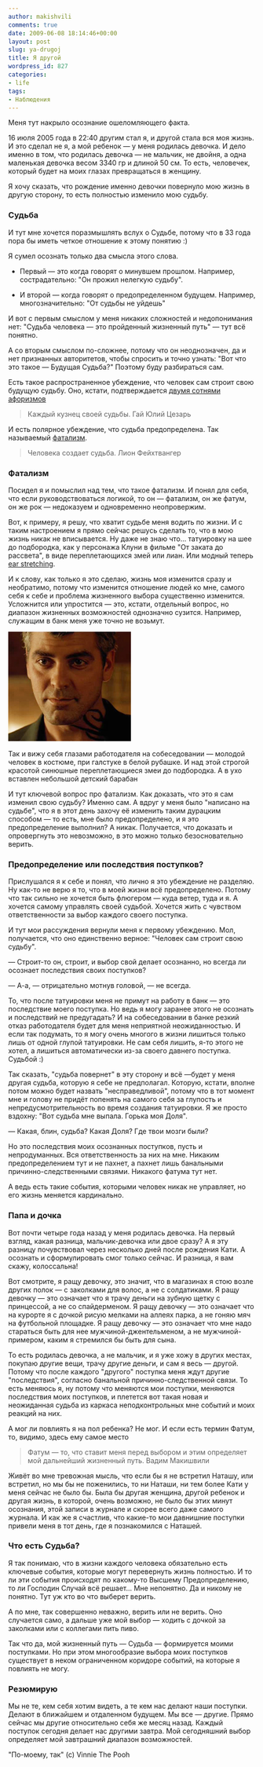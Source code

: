 ```yaml
---
author: makishvili
comments: true
date: 2009-06-08 18:14:46+00:00
layout: post
slug: ya-drugoj
title: Я другой
wordpress_id: 827
categories:
- life
tags:
- Наблюдения
---
```


Меня тут накрыло осознание ошеломляющего факта.

16 июля 2005 года в 22:40 другим стал я, и другой стала вся моя жизнь. И это сделал не я, а мой ребенок — у меня родилась девочка. И дело именно в том, что родилась девочка — не мальчик, не двойня, а одна маленькая девочка весом 3340 гр и длиной 50 см. То есть, человечек, который будет на моих глазах превращаться в женщину.

Я хочу сказать, что рождение именно девочки повернуло мою жизнь в другую сторону, то есть полностью изменило мою судьбу.
<!-- more -->


### Судьба


И тут мне хочется поразмышлять вслух о Судьбе, потому что в 33 года пора бы иметь четкое отношение к этому понятию :)

Я сумел осознать только два смысла этого слова.


  * Первый — это когда говорят о минувшем прошлом. Например, сострадательно: "Он прожил нелегкую судьбу".

  * И второй — когда говорят о предопределенном будущем. Например, многозначительно: "От судьбы не уйдешь"


И вот с первым смыслом у меня никаких сложностей и недопонимания нет: "Судьба человека — это пройденный жизненный путь" — тут всё понятно.

А со вторым смыслом по-сложнее, потому  что он неоднозначен, да и нет признанных авторитетов, чтобы спросить и точно узнать: "Вот что это такое — Будущая Судьба?" Поэтому буду разбираться сам.

Есть такое распространенное убеждение, что человек сам строит свою будущую судьбу. Оно, кстати, подтверждается [двумя сотнями афоризмов](http://letter.com.ua/aphorism/sudba1.php)


> Каждый кузнец своей судьбы. Гай Юлий Цезарь


И есть полярное убеждение, что судьба предопределена. Так называемый [фатализм](http://ru.wikipedia.org/wiki/%D0%A4%D0%B0%D1%82%D0%B0%D0%BB%D0%B8%D0%B7%D0%BC).


> Человека создает судьба. Лион Фейхтвангер





### Фатализм


Посидел я и помыслил над тем, что такое фатализм. И понял для себя, что если руководствоваться логикой, то он — фатализм, он же фатум, он же рок — недоказуем и одновременно неопровержим.

Вот, к примеру, я решу, что хватит судьбе меня водить по жизни. И с таким настроением я прямо сейчас решусь сделать то, что в мою жизнь никак не вписывается. Ну даже не знаю что... татуировку на шее до подбородка, как у персонажа Клуни в фильме "От заката до рассвета", в виде переплетающихся змей или лиан. Или модный теперь [ear stretching](http://makishvili.com/2009/05/ear-stretching/).

И к слову, как только я это сделаю, жизнь моя изменится сразу и необратимо, потому что изменится отношение людей ко мне, самого себя к себе и проблема жизненного выбора существенно изменится. Усложнится или упростится — это, кстати, отдельный вопрос, но диапазон жизненных возможностей однозначно сузится. Например, служащим в банк меня уже точно не возьмут.

![](/images/post/2009-06-08-ya-drugoj/cloony.jpg)

Так и вижу себя глазами работодателя на собеседовании — молодой человек в костюме, при галстуке в белой рубашке. И над этой строгой красотой
синюшные переплетающиеся  змеи до подбородка. А в ухо вставлен небольшой детский барабан



И тут ключевой вопрос про фатализм. Как доказать, что это я сам изменил свою судьбу? Именно сам. А вдруг у меня было "написано на судьбе", что я в этот день захочу её изменить таким дурацким способом — то есть, мне было предопределено, и я это предопределение выполнил? А никак. Получается, что доказать и опровергнуть это невозможно, в это можно только безосновательно верить.



### Предопределение или последствия поступков?


Прислушался я к себе и понял, что лично я это убеждение не разделяю. Ну как-то не верю я то, что в моей жизни всё предопределено. Потому что так сильно не хочется быть флюгером — куда ветер, туда и я. А хочется самому управлять своей судьбой. Хочется жить с чувством ответственности за выбор каждого своего поступка.

И тут мои рассуждения вернули меня к первому убеждению. Мол, получается, что оно единственно верное: "Человек сам строит свою судьбу".

— Строит-то он, строит, и выбор свой делает осознанно, но всегда ли осознает последствия своих поступков?

— А-а, — отрицательно мотнув головой, — не всегда.

То, что после татуировки меня не примут на работу в банк — это последствие моего поступка. Но ведь я могу заранее этого не осознать и последствий не предугадать? И на собеседовании в банке резкий отказ работодателя будет для меня неприятной неожиданностью. И если так подумать, то я могу очень  многого в жизни лишиться только лишь от одной глупой татуировки. Не сам себя лишить, я-то этого не хотел, а лишиться автоматически из-за своего давнего поступка. Судьбой :)

Так сказать, "судьба повернет" в эту сторону и всё —будет у меня другая судьба, которую я себе не предполагал. Которую, кстати, вполне потом можно будет назвать "несправедливой", потому что в тот момент мне и голову не придёт попенять на самого себя за глупость и непредусмотрительность во время создания татуировки. Я же просто вздохну: "Вот судьба мне выпала. Горька моя Доля".

— Какая, блин, судьба? Какая Доля? Где твои мозги были?

Но это последствия моих осознанных поступков, пусть и непродуманных. Вся ответственность за них на мне. Никаким предопределением тут и не пахнет, а пахнет лишь банальными причинно-следственными связями. Никакого фатума тут нет.

А ведь есть такие события, которыми человек никак не управляет, но его жизнь меняется кардинально.


### Папа и дочка


Вот почти четыре года назад у меня родилась девочка. На первый взгляд, какая разница, мальчик-девочка или двое сразу? А я эту разницу почувствовал через несколько дней после рождения Кати. А осознать и сформулировать смог только сейчас. И разница, я вам скажу, колоссальна!

Вот смотрите, я ращу девочку, это значит, что в магазинах я стою возле других полок — с заколками для волос, а не с солдатиками. Я ращу девочку — это означает что я трачу деньги на зубную щетку с принцессой, а не со спайдерменом. Я ращу девочку — это означает что на курорте я с дочкой рисую мелками на аллеях парка, а не гоняю мяч на футбольной площадке. Я ращу девочку  — это означает что мне надо стараться быть для нее мужчиной-джентельменом, а не мужчиной-примером, каким я стремился бы быть для сына.

То есть родилась девочка, а не мальчик, и я уже хожу в других местах, покупаю другие вещи, трачу другие деньги, и сам я весь — другой. Потому что после каждого "другого" поступка меня ждут другие "последствия", согласно банальной причинно-следственной связи. То есть меняюсь я, ну потому что меняются мои поступки, меняются последствия моих поступков, и плетется вот такая новая и неожиданная судьба из каркаса неподконтрольных мне событий и моих реакций на них.

А мог ли повлиять я на пол ребенка? Не мог. И если есть термин Фатум, то, видимо, здесь ему самое место


> Фатум  — то, что ставит меня перед выбором и этим определяет мой дальнейший жизненный путь. Вадим Макишвили



Живёт во мне тревожная мысль, что если бы я не встретил Наташу, или встретил, но мы бы не поженились, то ни Наташи, ни тем более Кати у меня сейчас не было бы. Была бы другая женщина, другой ребенок и другая жизнь, в которой, очень возможно, не было бы этих минут осознания, этой записи в журнале и скорее всего даже самого журнала. И как же я счастлив, что какие-то мои давнишние поступки привели меня в тот день, где я познакомился с Наташей.



### Что есть Судьба?


Я так понимаю, что в жизни каждого человека обязательно есть ключевые события, которые могут перевернуть жизнь полностью. И то ли эти события происходят по какому-то Высшему Предопределению, то ли Господин Случай всё решает...
Мне непонятно. Да и никому не понятно. Тут уж кто во что выберет верить.

А по мне, так совершенно неважно, верить или не верить. Оно случается само, а дальше уже мой выбор — ходить с дочкой за заколками или с коллегами пить пиво.

Так что да, мой жизненный путь — Судьба — формируется моими поступками. Но при этом многообразие выбора моих поступков существует в неком ограниченном коридоре событий, на которые я повлиять не могу.



### Резюмирую


Мы не те, кем себя хотим видеть, а те кем нас делают наши поступки. Делают в ближайшем и отдаленном будущем. Мы все — другие. Прямо сейчас мы другие относительно себя же месяц назад. Каждый поступок сегодня делает нас другими завтра. Мой сегодняшний выбор определяет мой завтрашний диапазон возможностей.

"По-моему, так" (с) Vinnie The Pooh
